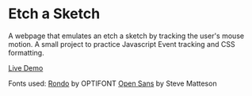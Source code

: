 # Etch a Sketch 
A webpage that emulates an etch a sketch by tracking the user's mouse 
motion. A small project to practice Javascript Event tracking and CSS formatting. 

[Live Demo](https://npwhl.github.io/etch-a-sketch)

Fonts used: 
[Rondo](https://fontmeme.com/fonts/rondo-bold-font/) by OPTIFONT
[Open Sans](https://www.1001fonts.com/open-sans-font.html) by Steve Matteson